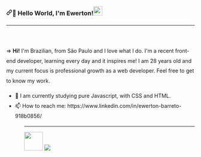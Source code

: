 
<div class="container" style="line-height: 1.9" "font-size: 18px!important" "margin-right: auto" "margin-left: auto" "display: flex;">
<h3><a id="user-content--hello-world-im-ary--" class="anchor" aria-hidden="true" href="#-hello-world-im-ary--"><svg class="octicon octicon-link" viewBox="0 0 16 16" version="1.1" width="16" height="16" aria-hidden="true"><path fill-rule="evenodd" d="M7.775 3.275a.75.75 0 001.06 1.06l1.25-1.25a2 2 0 112.83 2.83l-2.5 2.5a2 2 0 01-2.83 0 .75.75 0 00-1.06 1.06 3.5 3.5 0 004.95 0l2.5-2.5a3.5 3.5 0 00-4.95-4.95l-1.25 1.25zm-4.69 9.64a2 2 0 010-2.83l2.5-2.5a2 2 0 012.83 0 .75.75 0 001.06-1.06 3.5 3.5 0 00-4.95 0l-2.5 2.5a3.5 3.5 0 004.95 4.95l1.25-1.25a.75.75 0 00-1.06-1.06l-1.25 1.25a2 2 0 01-2.83 0z"></path></svg></a><g-emoji class="g-emoji" alias="wave" fallback-src="https://github.githubassets.com/images/icons/emoji/unicode/1f44b.png">👋</g-emoji> Hello World, I'm Ewerton!<a target="_blank" rel="noopener noreferrer" href="https://github.com/TheDudeThatCode/TheDudeThatCode/blob/master/Assets/Earth.gif"><img src="https://github.com/TheDudeThatCode/TheDudeThatCode/raw/master/Assets/Earth.gif" width="24px" style="max-width:100%;"></a></h3> 


<hr>

</br>
<p>=> <strong>Hi!</strong> I'm Brazilian, from São Paulo and I love what I do. I'm a recent front-end developer, learning every day and it inspires me! I am 28 years old and my current focus is professional growth as a web developer. Feel free to get to know my work.</p>

<ul>
 <li>  🦾 I am currently studying pure Javascript, with CSS and HTML.  
 <li>  📫 How to reach me: https://www.linkedin.com/in/ewerton-barreto-918b0856/
<ul>

<div class="footer" style="align: left;">

<hr>
<img src="https://camo.githubusercontent.com/31f3f66bc1c56636612c1f5fed11d6ff238aeab7/68747470733a2f2f6d656469612e67697068792e636f6d2f6d656469612f56674344417a634b767352364f4d307557672f67697068792e676966" width="50" data-canonical-src="https://media.giphy.com/media/VgCDAzcKvsR6OM0uWg/giphy.gif" style="max-width:100%;">
<img "width="400px" "position=initial;" src="https://github-readme-stats.vercel.app/api/top-langs/?username=ewertonBarreto&hide=html&layout=compact&theme=buefy" />  
</div>
